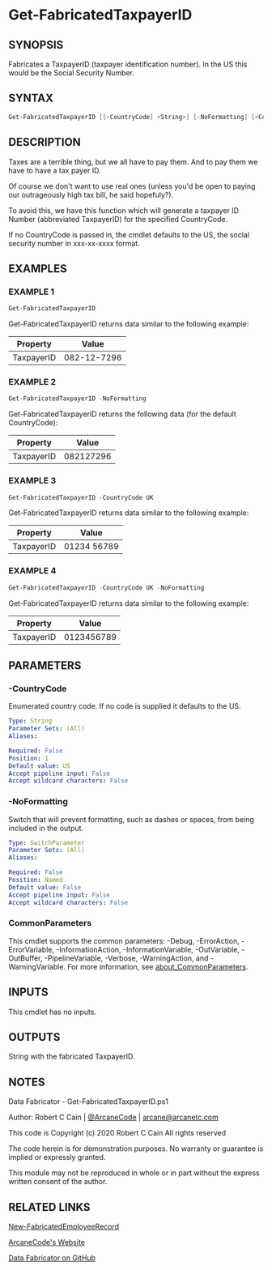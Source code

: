 # Get-FabricatedTaxpayerID

## SYNOPSIS

Fabricates a TaxpayerID (taxpayer identification number).
In the US this would be the Social Security Number.

## SYNTAX

```powershell
Get-FabricatedTaxpayerID [[-CountryCode] <String>] [-NoFormatting] [<CommonParameters>]
```

## DESCRIPTION

Taxes are a terrible thing, but we all have to pay them.
And to pay them we have to have a tax payer ID.

Of course we don't want to use real ones (unless you'd be open to paying our outrageously high tax bill, he said hopefuly?).

To avoid this, we have this function which will generate a taxpayer ID Number (abbreviated TaxpayerID) for the specified CountryCode.

If no CountryCode is passed in, the cmdlet defaults to the US, the social security number in xxx-xx-xxxx format.

## EXAMPLES

### EXAMPLE 1

```powershell
Get-FabricatedTaxpayerID
```

Get-FabricatedTaxpayerID returns data similar to the following example:


Property | Value
| ----- | ------ |
TaxpayerID | 082-12-7296

### EXAMPLE 2

```powershell
Get-FabricatedTaxpayerID -NoFormatting
```

Get-FabricatedTaxpayerID returns the following data (for the default CountryCode):


Property | Value
| ----- | ------ |
TaxpayerID | 082127296

### EXAMPLE 3

```powershell
Get-FabricatedTaxpayerID -CountryCode UK
```

Get-FabricatedTaxpayerID returns data similar to the following example:


Property | Value
| ----- | ------ |
TaxpayerID | 01234 56789

### EXAMPLE 4

```powershell
Get-FabricatedTaxpayerID -CountryCode UK -NoFormatting
```

Get-FabricatedTaxpayerID returns data similar to the following example:


Property | Value
| ----- | ------ |
TaxpayerID | 0123456789

## PARAMETERS

### -CountryCode

Enumerated country code.
If no code is supplied it defaults to the US.

```yaml
Type: String
Parameter Sets: (All)
Aliases:

Required: False
Position: 1
Default value: US
Accept pipeline input: False
Accept wildcard characters: False
```

### -NoFormatting

Switch that will prevent formatting, such as dashes or spaces, from being included in the output.

```yaml
Type: SwitchParameter
Parameter Sets: (All)
Aliases:

Required: False
Position: Named
Default value: False
Accept pipeline input: False
Accept wildcard characters: False
```

### CommonParameters

This cmdlet supports the common parameters: -Debug, -ErrorAction, -ErrorVariable, -InformationAction, -InformationVariable, -OutVariable, -OutBuffer, -PipelineVariable, -Verbose, -WarningAction, and -WarningVariable. For more information, see [about_CommonParameters](http://go.microsoft.com/fwlink/?LinkID=113216).

## INPUTS

This cmdlet has no inputs.

## OUTPUTS

String with the fabricated TaxpayerID.

## NOTES

Data Fabricator - Get-FabricatedTaxpayerID.ps1

Author: Robert C Cain | [@ArcaneCode](https://twitter.com/arcanecode) | arcane@arcanetc.com

This code is Copyright (c) 2020 Robert C Cain All rights reserved

The code herein is for demonstration purposes.
No warranty or guarantee is implied or expressly granted.

This module may not be reproduced in whole or in part without
the express written consent of the author.

## RELATED LINKS

[New-FabricatedEmployeeRecord](https://github.com/arcanecode/DataFabricator/blob/master/Documentation/New-FabricatedEmployeeRecord.md)

[ArcaneCode's Website](http://arcanecode.me)

[Data Fabricator on GitHub](http://datafabricator.com)
